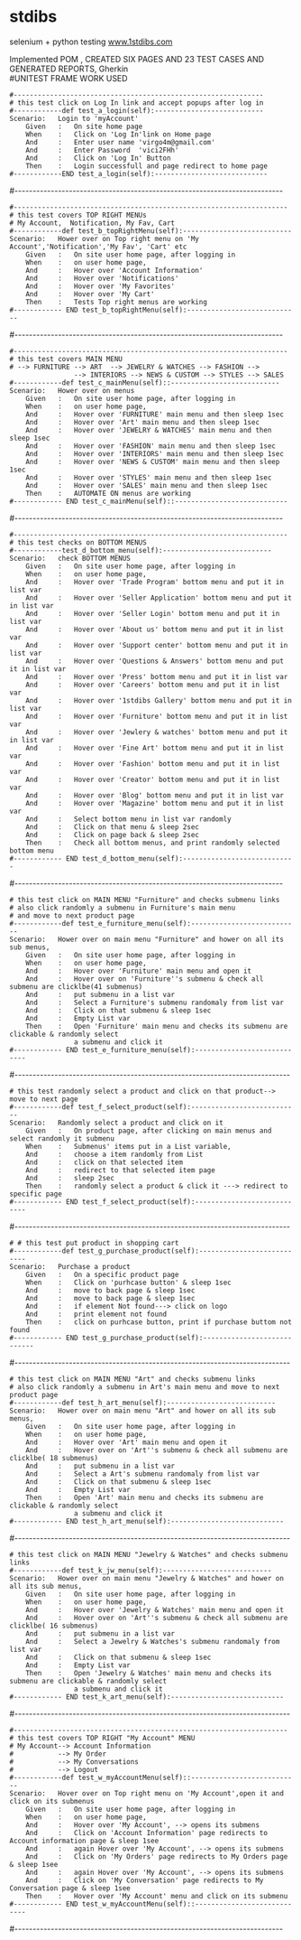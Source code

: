 # stdibs
selenium + python testing www.1stdibs.com

Implemented POM , CREATED SIX PAGES AND 23 TEST CASES AND GENERATED REPORTS,
Gherkin  
#UNITEST FRAME WORK USED 



    #--------------------------------------------------------------
    # this test click on Log In link and accept popups after log in
    #------------def test_a_login(self):---------------------------    
    Scenario:   Login to 'myAccount' 
        Given   :   On site home page
        When    :   Click on 'Log In'link on Home page
        And     :   Enter user name 'virgo4m@gmail.com'
        And     :   Enter Password  'vici2FHh'
        And     :   Click on 'Log In' Button
        Then    :   Login successfull and page redirect to home page
    #------------END test_a_login(self):---------------------------- 

#--------------------------------------------------------------------------

    #--------------------------------------------------------------------
    # this test covers TOP RIGHT MENUs
    # My Account,  Notification, My Fav, Cart 
    #------------def test_b_topRightMenu(self):---------------------------    
    Scenario:   Hower over on Top right menu on 'My Account','Notification','My Fav', 'Cart' etc 
        Given   :   On site user home page, after logging in
        When    :   on user home page, 
        And     :   Hover over 'Account Information' 
        And     :   Hover over 'Notifications'
        And     :   Hover over 'My Favorites'
        And     :   Hover over 'My Cart'
        Then    :   Tests Top right menus are working
    #------------ END test_b_topRightMenu(self):----------------------------

#--------------------------------------------------------------------------

    #--------------------------------------------------------------------
    # this test covers MAIN MENU
    # --> FURNITURE --> ART  --> JEWELRY & WATCHES --> FASHION --> 
                    --> INTERIORS --> NEWS & CUSTOM --> STYLES --> SALES
    #------------def test_c_mainMenu(self)::---------------------------    
    Scenario:   Hower over on menus 
        Given   :   On site user home page, after logging in
        When    :   on user home page, 
        And     :   Hover over 'FURNITURE' main menu and then sleep 1sec 
        And     :   Hover over 'Art' main menu and then sleep 1sec
        And     :   Hover over 'JEWELRY & WATCHES' main menu and then sleep 1sec
        And     :   Hover over 'FASHION' main menu and then sleep 1sec
        And     :   Hover over 'INTERIORS' main menu and then sleep 1sec
        And     :   Hover over 'NEWS & CUSTOM' main menu and then sleep 1sec
        And     :   Hover over 'STYLES' main menu and then sleep 1sec
        And     :   Hover over 'SALES' main menu and then sleep 1sec
        Then    :   AUTOMATE ON menus are working
    #------------ END test_c_mainMenu(self)::----------------------------

#--------------------------------------------------------------------------


    #--------------------------------------------------------------------
    # this test checks on BOTTOM MENUS 
    #------------test_d_bottom_menu(self):---------------------------    
    Scenario:   check BOTTOM MENUS 
        Given   :   On site user home page, after logging in
        When    :   on user home page, 
        And     :   Hover over 'Trade Program' bottom menu and put it in list var
        And     :   Hover over 'Seller Application' bottom menu and put it in list var
        And     :   Hover over 'Seller Login' bottom menu and put it in list var
        And     :   Hover over 'About us' bottom menu and put it in list var
        And     :   Hover over 'Support center' bottom menu and put it in list var
        And     :   Hover over 'Questions & Answers' bottom menu and put it in list var
        And     :   Hover over 'Press' bottom menu and put it in list var
        And     :   Hover over 'Careers' bottom menu and put it in list var
        And     :   Hover over '1stdibs Gallery' bottom menu and put it in list var
        And     :   Hover over 'Furniture' bottom menu and put it in list var
        And     :   Hover over 'Jewlery & watches' bottom menu and put it in list var
        And     :   Hover over 'Fine Art' bottom menu and put it in list var
        And     :   Hover over 'Fashion' bottom menu and put it in list var
        And     :   Hover over 'Creator' bottom menu and put it in list var
        And     :   Hover over 'Blog' bottom menu and put it in list var
        And     :   Hover over 'Magazine' bottom menu and put it in list var
        And     :   Select bottom menu in list var randomly
        And     :   Click on that menu & sleep 2sec
        And     :   Click on page back & sleep 2sec 
        Then    :   Check all bottom menus, and print randomly selected bottom menu
    #------------ END test_d_bottom_menu(self):----------------------------

#--------------------------------------------------------------------------
  
    
    # this test click on MAIN MENU "Furniture" and checks submenu links
    # also click randomly a submenu in Furniture's main menu 
    # and move to next product page
    #------------def test_e_furniture_menu(self):---------------------------    
    Scenario:   Hower over on main menu "Furniture" and hower on all its sub menus,  
        Given   :   On site user home page, after logging in
        When    :   on user home page, 
        And     :   Hover over 'Furniture' main menu and open it 
        And     :   Hover over on 'Furniture''s submenu & check all submenu are clicklbe(41 submenus) 
        And     :   put submenu in a list var
        And     :   Select a Furniture's submenu randomaly from list var
        And     :   Click on that submenu & sleep 1sec
        And     :   Empty List var 
        Then    :   Open 'Furniture' main menu and checks its submenu are clickable & randomly select 
                    a submenu and click it
    #------------ END test_e_furniture_menu(self):----------------------------

#----------------------------------------------------------------------------


    # this test randomly select a product and click on that product--> move to next page
    #------------def test_f_select_product(self):---------------------------    
    Scenario:   Randomly select a product and click on it  
        Given   :   On product page, after clicking on main menus and select randomly it submenu
        When    :   Submenus' items put in a List variable, 
        And     :   choose a item randomly from List 
        And     :   click on that selected item    
        And     :   redirect to that selected item page
        And     :   sleep 2sec
        Then    :   randomly select a product & click it ---> redirect to specific page  
    #------------ END test_f_select_product(self):----------------------------

#----------------------------------------------------------------------------

    # # this test put product in shopping cart
    #------------def test_g_purchase_product(self):---------------------------    
    Scenario:   Purchase a product  
        Given   :   On a specific product page
        When    :   Click on 'purhcase button' & sleep 1sec 
        And     :   move to back page & sleep 1sec 
        And     :   move to back page & sleep 1sec    
        And     :   if element Not found---> click on logo
        And     :   print element not found
        Then    :   click on purhcase button, print if purchase buttom not found  
    #------------ END test_g_purchase_product(self):----------------------------

#----------------------------------------------------------------------------



    # this test click on MAIN MENU "Art" and checks submenu links
    # also click randomly a submenu in Art's main menu and move to next product page
    #------------def test_h_art_menu(self):---------------------------    
    Scenario:   Hower over on main menu "Art" and hower on all its sub menus,  
        Given   :   On site user home page, after logging in
        When    :   on user home page, 
        And     :   Hover over 'Art' main menu and open it 
        And     :   Hover over on 'Art''s submenu & check all submenu are clicklbe( 18 submenus) 
        And     :   put submenu in a list var
        And     :   Select a Art's submenu randomaly from list var
        And     :   Click on that submenu & sleep 1sec
        And     :   Empty List var 
        Then    :   Open 'Art' main menu and checks its submenu are clickable & randomly select 
                    a submenu and click it
    #------------ END test_h_art_menu(self):----------------------------

#----------------------------------------------------------------------------

    # this test click on MAIN MENU "Jewelry & Watches" and checks submenu links
    #------------def test_k_jw_menu(self):---------------------------    
    Scenario:   Hower over on main menu "Jewelry & Watches" and hower on all its sub menus,  
        Given   :   On site user home page, after logging in
        When    :   on user home page, 
        And     :   Hover over 'Jewelry & Watches' main menu and open it 
        And     :   Hover over on 'Art''s submenu & check all submenu are clicklbe( 16 submenus) 
        And     :   put submenu in a list var
        And     :   Select a Jewelry & Watches's submenu randomaly from list var
        And     :   Click on that submenu & sleep 1sec
        And     :   Empty List var 
        Then    :   Open 'Jewelry & Watches' main menu and checks its submenu are clickable & randomly select 
                    a submenu and click it
    #------------ END test_k_art_menu(self):----------------------------

#----------------------------------------------------------------------------




    #--------------------------------------------------------------------
    # this test covers TOP RIGHT "My Account" MENU
    # My Account--> Account Information
    #           --> My Order
    #           --> My Conversations
    #           --> Logout
    #------------def test_w_myAccountMenu(self)::---------------------------    
    Scenario:   Hover over on Top right menu on 'My Account',open it and click on its submenus 
        Given   :   On site user home page, after logging in
        When    :   on user home page, 
        And     :   Hover over 'My Account', --> opens its submens 
        And     :   Click on 'Account Information' page redirects to Account information page & sleep 1see
        And     :   again Hover over 'My Account', --> opens its submens
        And     :   Click on 'My Orders' page redirects to My Orders page & sleep 1see
        And     :   again Hover over 'My Account', --> opens its submens
        And     :   Click on 'My Conversation' page redirects to My Conversation page & sleep 1see
        Then    :   Hover over 'My Account' menu and click on its submenu
    #------------ END test_w_myAccountMenu(self)::----------------------------

#--------------------------------------------------------------------------
